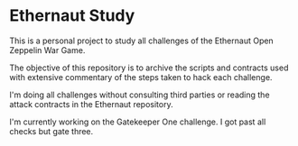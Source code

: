 # Ethernaut Study

This is a personal project to study all challenges of the Ethernaut Open Zeppelin War Game.

The objective of this repository is to archive the scripts and contracts used with extensive
commentary of the steps taken to hack each challenge.

I'm doing all challenges without consulting third parties or reading the attack contracts
in the Ethernaut repository.

I'm currently working on the Gatekeeper One challenge. I got past all checks but gate three.
